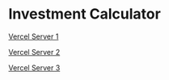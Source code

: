 # Investment Calculator
[Vercel Server 1](https://investment-calculator-coral-theta.vercel.app)

[Vercel Server 2](https://investment-calculator-git-master-amankumar89s-projects.vercel.app)

[Vercel Server 3](https://investment-calculator-rbg4j6dk6-amankumar89s-projects.vercel.app)
